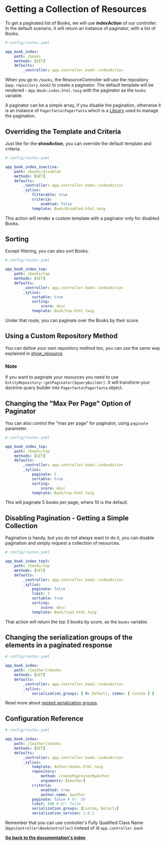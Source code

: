 # Getting a Collection of Resources

To get a paginated list of Books, we will use **indexAction** of our controller.
In the default scenario, it will return an instance of paginator, with a list of Books.

```yaml
# config/routes.yaml

app_book_index:
    path: /books
    methods: [GET]
    defaults:
        _controller: app.controller.book::indexAction
```
When you go to ``/books``, the ResourceController will use the repository (``app.repository.book``) to create a paginator.
The default template will be rendered - ``App:Book:index.html.twig`` with the paginator as the ``books`` variable.

A paginator can be a simple array, if you disable the pagination, otherwise it is an instance of ``Pagerfanta\Pagerfanta``
which is a [Library](https://github.com/BabDev/Pagerfanta) used to manage the pagination.

## Overriding the Template and Criteria

Just like for the **showAction**, you can override the default template and criteria.

```yaml
# config/routes.yaml

app_book_index_inactive:
    path: /books/disabled
    methods: [GET]
    defaults:
        _controller: app.controller.book::indexAction
        _sylius:
            filterable: true
            criteria:
                enabled: false
            template: Book/disabled.html.twig
```
This action will render a custom template with a paginator only for disabled Books.

## Sorting

Except filtering, you can also sort Books.

```yaml
# config/routes.yaml

app_book_index_top:
    path: /books/top
    methods: [GET]
    defaults:
        _controller: app.controller.book::indexAction
        _sylius:
            sortable: true
            sorting:
                score: desc
            template: Book/top.html.twig
```
Under that route, you can paginate over the Books by their score.

## Using a Custom Repository Method

You can define your own repository method too, you can use the same way explained
in [show_resource](http://docs.sylius.com/en/latest/components_and_bundles/bundles/SyliusResourceBundle/show_resource.html#using-custom-repository-methods).

### **Note**
If you want to paginate your resources you need to use ``EntityRepository::getPaginator($queryBuilder)``.
It will transform your doctrine query builder into ``Pagerfanta\Pagerfanta`` object.

## Changing the "Max Per Page" Option of Paginator

You can also control the "max per page" for paginator, using ``paginate`` parameter.

```yaml
# config/routes.yaml

app_book_index_top:
    path: /books/top
    methods: [GET]
    defaults:
        _controller: app.controller.book::indexAction
        _sylius:
            paginate: 5
            sortable: true
            sorting:
                score: desc
            template: Book/top.html.twig
```
This will paginate 5 books per page, where 10 is the default.

## Disabling Pagination - Getting a Simple Collection

Pagination is handy, but you do not always want to do it, you can disable pagination and simply request a collection of resources.

```yaml
# config/routes.yaml

app_book_index_top3:
    path: /books/top
    methods: [GET]
    defaults:
        _controller: app.controller.book::indexAction
        _sylius:
            paginate: false
            limit: 3
            sortable: true
            sorting:
                score: desc
            template: Book/top3.html.twig
```
That action will return the top 3 books by score, as the ``books`` variable.

## Changing the serialization groups of the elements in a paginated response

```yaml
# config/routes.yaml

app_book_index:
    path: /{author}/books
    methods: [GET]
    defaults:
        _controller: app.controller.book::indexAction
        _sylius:
            serialization_groups: { 0: Default, items: [ Custom ] }
```

Read more about [nested serialization groups](https://jmsyst.com/libs/serializer/master/cookbook/exclusion_strategies#overriding-groups-of-deeper-branches-of-the-graph).

## Configuration Reference


```yaml
# config/routes.yaml

app_book_index:
    path: /{author}/books
    methods: [GET]
    defaults:
        _controller: app.controller.book::indexAction
        _sylius:
            template: Author/books.html.twig
            repository:
                method: createPaginatorByAuthor
                arguments: [$author]
            criteria:
                enabled: true
                author.name: $author
            paginate: false # Or: 50
            limit: 100 # Or: false
            serialization_groups: [Custom, Details]
            serialization_version: 1.0.2
```

Remember that you can use controller's Fully Qualified Class Name (``App\Controller\BookController``) instead of id ``app.controller.book`` 

**[Go back to the documentation's index](index.md)**
